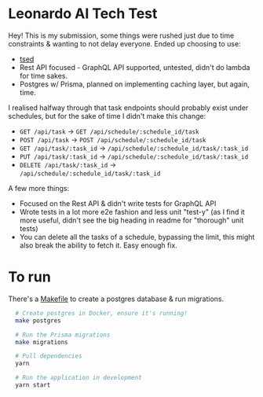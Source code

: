 # Leonardo AI Tech Test

Hey! This is my submission, some things were rushed just due to time constraints & wanting to not delay everyone.
Ended up choosing to use:

- [tsed](https://tsed.io)
- Rest API focused - GraphQL API supported, untested, didn't do lambda for time sakes.
- Postgres w/ Prisma, planned on implementing caching layer, but again, time.

I realised halfway through that task endpoints should probably exist under schedules, but for the sake of time I didn't make this change:

- `GET /api/task` -> `GET /api/schedule/:schedule_id/task`
- `POST /api/task` -> `POST /api/schedule/:schedule_id/task`
- `GET /api/task/:task_id` -> `/api/schedule/:schedule_id/task/:task_id`
- `PUT /api/task/:task_id` -> `/api/schedule/:schedule_id/task/:task_id`
- `DELETE /api/task/:task_id` -> `/api/schedule/:schedule_id/task/:task_id`

A few more things:

- Focused on the Rest API & didn't write tests for GraphQL API
- Wrote tests in a lot more e2e fashion and less unit "test-y" (as I find it more useful, didn't see the big heading in readme for "thorough" unit tests)
- You can delete all the tasks of a schedule, bypassing the limit, this might also break the ability to fetch it. Easy enough fix.

# To run

There's a [Makefile](/Makefile) to create a postgres database & run migrations.

```sh
  # Create postgres in Docker, ensure it's running!
  make postgres

  # Run the Prisma migrations
  make migrations

  # Pull dependencies
  yarn

  # Run the application in development
  yarn start
```

